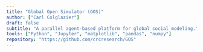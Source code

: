 ```yaml
---
title: "Global Open Simulator (GOS)"
author: ["Carl Colglazier"]
draft: false
subtitle: "A parallel agent-based platform for global social modeling."
tools: ["Python", "Jupyter", "matplotlib", "pandas", "numpy"]
repository: "https://github.com/crcresearch/GOS"
---
```

